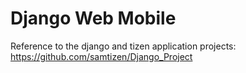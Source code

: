# Django Web Mobile
Reference to the django and tizen application projects: https://github.com/samtizen/Django_Project

